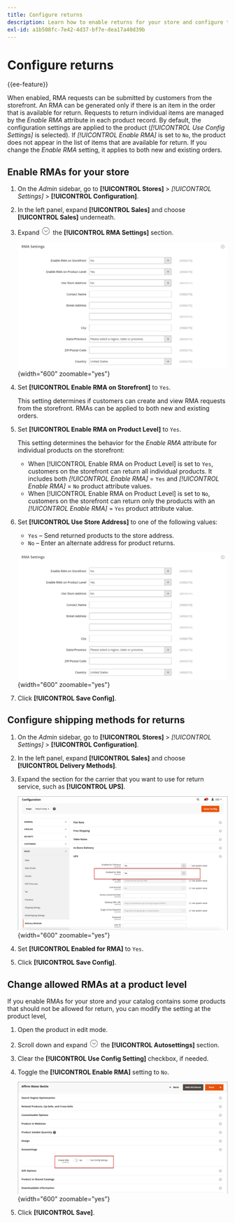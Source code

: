 ```yaml
---
title: Configure returns
description: Learn how to enable returns for your store and configure the supported shipping methods.
exl-id: a1b508fc-7e42-4d37-bf7e-dea17a40d39b
---
```

# Configure returns

{{ee-feature}}

When enabled, RMA requests can be submitted by customers from the storefront. An RMA can be generated only if there is an item in the order that is available for return. Requests to return individual items are managed by the _Enable RMA_ attribute in each product record. By default, the configuration settings are applied to the product (_[!UICONTROL Use Config Settings]_ is selected). If _[!UICONTROL Enable RMA]_ is set to `No`, the product does not appear in the list of items that are available for return. If you change the _Enable RMA_ setting, it applies to both new and existing orders.

## Enable RMAs for your store

1. On the _Admin_ sidebar, go to **[!UICONTROL Stores]** > _[!UICONTROL Settings]_ > **[!UICONTROL Configuration]**.

1. In the left panel, expand **[!UICONTROL Sales]** and choose **[!UICONTROL Sales]** underneath.

1. Expand ![Expansion selector](../assets/icon-display-expand.png) the **[!UICONTROL RMA Settings]** section.

   ![RMA Settings](../configuration-reference/sales/assets/sales-rma-settings.png){width="600" zoomable="yes"}

1. Set **[!UICONTROL Enable RMA on Storefront]** to `Yes`.

   This setting determines if customers can create and view RMA requests from the storefront. RMAs can be applied to both new and existing orders.

1. Set **[!UICONTROL Enable RMA on Product Level]** to `Yes`.

   This setting determines the behavior for the _Enable RMA_ attribute for individual products on the storefront:

   - When [!UICONTROL Enable RMA on Product Level] is set to `Yes`, customers on the storefront can return all individual products. It includes both _[!UICONTROL Enable RMA]_ = `Yes` and _[!UICONTROL Enable RMA]_ = `No` product attribute values.
   - When [!UICONTROL Enable RMA on Product Level] is set to `No`, customers on the storefront can return only the products with an _[!UICONTROL Enable RMA]_ = `Yes` product attribute value.

1. Set **[!UICONTROL Use Store Address]** to one of the following values:

   - `Yes` – Send returned products to the store address.
   - `No` – Enter an alternate address for product returns.

   ![RMA Settings with alternate address](../configuration-reference/sales/assets/sales-rma-settings.png){width="600" zoomable="yes"}

1. Click **[!UICONTROL Save Config]**.

## Configure shipping methods for returns

1. On the _Admin_ sidebar, go to **[!UICONTROL Stores]** > _[!UICONTROL Settings]_ > **[!UICONTROL Configuration]**.

1. In the left panel, expand **[!UICONTROL Sales]** and choose **[!UICONTROL Delivery Methods]**.

1. Expand the section for the carrier that you want to use for return service, such as **[!UICONTROL UPS]**.

   ![Enable RMA service for carrier](./assets/rma-delivery-method.png){width="600" zoomable="yes"}

1. Set **[!UICONTROL Enabled for RMA]** to `Yes`.

1. Click **[!UICONTROL Save Config]**.

## Change allowed RMAs at a product level

If you enable RMAs for your store and your catalog contains some products that should not be allowed for return, you can modify the setting at the product level,

1. Open the product in edit mode.

1. Scroll down and expand ![Expansion selector](../assets/icon-display-expand.png) the **[!UICONTROL Autosettings]** section.

1. Clear the **[!UICONTROL Use Config Setting]** checkbox, if needed.

1. Toggle the **[!UICONTROL Enable RMA]** setting to `No`.

   ![Disable RMA for a product](./assets/product-advanced-autosettings-enable-rma.png){width="600" zoomable="yes"}

1. Click **[!UICONTROL Save]**.
